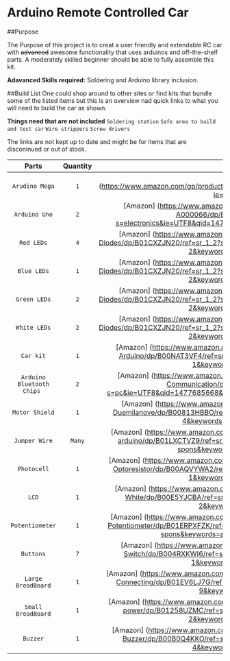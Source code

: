 # Arduino Remote Controlled Car

##Purpose

The Purpose of this project is to creat a user friendly and extendable RC car with ~~advanced~~ awesome functionality that uses arduinos and off-the-shelf parts. A moderately skilled beginner should be able to fully assemble this kit. 

**Adavanced Skills required:** Soldering and Arduino library inclusion.

##Build List
One could shop around to other sites or find kits that bundle some of the listed items but this is an overview nad quick links to what you will need to build the car as shown.

**Things need that are not included** `Soldering station` `Safe area to build and test car` `Wire strippers` `Screw drivers`

The links are not kept up to date and might be for items that are disconinued or out of stock.

| __Parts__ | __Quantity__ | __Links__ | 
| :--------: |:-----:| :------: |
| `Arudino Mega` |  `1` | [Amazon] (https://www.amazon.com/gp/product/B0046AMGW0/ref=oh_aui_detailpage_o02_s00?ie=UTF8&psc=1) |
| `Arduino Uno` |  `2` | [Amazon] (https://www.amazon.com/Arduino-Uno-R3-Microcontroller-A000066/dp/B008GRTSV6/ref=sr_1_3?s=electronics&ie=UTF8&qid=1477685552&sr=1-3&keywords=arduino+uno) |
| `Red LEDs` | `4` | [Amazon] (https://www.amazon.com/VKmaker-Yellow-Assorted-Emitting-Diodes/dp/B01CXZJN20/ref=sr_1_2?s=electronics&ie=UTF8&qid=1477685493&sr=1-2&keywords=arduino+led+pack) |
| `Blue LEDs` | `1` | [Amazon] (https://www.amazon.com/VKmaker-Yellow-Assorted-Emitting-Diodes/dp/B01CXZJN20/ref=sr_1_2?s=electronics&ie=UTF8&qid=1477685493&sr=1-2&keywords=arduino+led+pack) |
| `Green LEDs` | `2` | [Amazon] (https://www.amazon.com/VKmaker-Yellow-Assorted-Emitting-Diodes/dp/B01CXZJN20/ref=sr_1_2?s=electronics&ie=UTF8&qid=1477685493&sr=1-2&keywords=arduino+led+pack) |
| `White LEDs` | `2` | [Amazon] (https://www.amazon.com/VKmaker-Yellow-Assorted-Emitting-Diodes/dp/B01CXZJN20/ref=sr_1_2?s=electronics&ie=UTF8&qid=1477685493&sr=1-2&keywords=arduino+led+pack) |
| `Car kit` | `1` | [Amazon] (https://www.amazon.com/Makerfire-4-wheel-Chassis-Encoder-Arduino/dp/B00NAT3VF4/ref=sr_ph_1?ie=UTF8&qid=1477685393&sr=sr-1&keywords=arduino+car+kit) |
| `Arduino Bluetooth Chips ` | `2` | [Amazon] (https://www.amazon.com/DSD-TECH-Bluetooth-Pass-through-Communication/dp/B01G9KSAF6/ref=sr_1_9?s=pc&ie=UTF8&qid=1477685668&sr=1-9&keywords=arduino+bluetooth+master) |
| `Motor Shield` | `1` | [Amazon] (https://www.amazon.com/SainSmart-L293D-Shield-Arduino-Duemilanove/dp/B00813HBBO/ref=sr_1_4?ie=UTF8&qid=1477685798&sr=8-4&keywords=arduino+motor+shield) | 
| `Jumper Wire` | `Many` | [Amazon] (https://www.amazon.com/YGDZ-150pcs-Multicolored-Breadboard-arduino/dp/B01LXCTVZ9/ref=sr_1_2?ie=UTF8&qid=1477685855&sr=8-2-spons&keywords=jumper+wire&psc=1) |
| `Photocell` | `1` | [Amazon] (https://www.amazon.com/SUNKEE-Sensitive-Resistor-Photoresistor-Optoresistor/dp/B00AQVYWA2/ref=sr_1_1?ie=UTF8&qid=1477685875&sr=8-1&keywords=arduino+photocell) |
| `LCD` | `1` | [Amazon] (https://www.amazon.com/ESUMIC-Module-Arduino-MEGA2560-White/dp/B00E5YJCBA/ref=sr_1_2?ie=UTF8&qid=1477685888&sr=8-2&keywords=arduino+lcd) |
| `Potentiometer` | `1`| [Amazon] (https://www.amazon.com/Elegoo-Electronics-component-resistors-Potentiometer/dp/B01ERPXFZK/ref=sr_1_1?ie=UTF8&qid=1477685907&sr=8-1-spons&keywords=arduino+potentiometer&psc=1) |
| `Buttons` | `7` | [Amazon] (https://www.amazon.com/microtivity-IM206-6x6x6mm-Tact-Switch/dp/B004RXKWI6/ref=sr_1_1?ie=UTF8&qid=1477686019&sr=8-1&keywords=arduino+buttons) |
| `Large BreadBoard` | `1` | [Amazon] (https://www.amazon.com/Elegoo-Breadboard-Solderless-Distribution-Connecting/dp/B01EV6LJ7G/ref=sr_1_9?ie=UTF8&qid=1477685981&sr=8-9&keywords=breadboard) |
| `Small BreadBoard` | `1` | [Amazon] (https://www.amazon.com/Aketek-Solderless-BreadBoard-tie-points-power/dp/B01258UZMC/ref=sr_1_2?ie=UTF8&qid=1477685963&sr=8-2&keywords=small+breadboard) |
| `Buzzer` | `1` | [Amazon] (https://www.amazon.com/uxcell-Terminals-Electronic-Continuous-Buzzer/dp/B00B0Q4KKO/ref=sr_1_4?ie=UTF8&qid=1477685925&sr=8-4&keywords=arduino+buzzer) |


